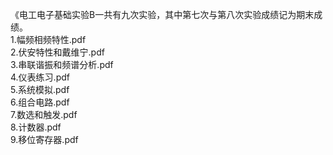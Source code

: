 《电工电子基础实验B一共有九次实验，其中第七次与第八次实验成绩记为期末成绩。<br>
1.幅频相频特性.pdf<br>
2.伏安特性和戴维宁.pdf<br>
3.串联谐振和频谱分析.pdf<br>
4.仪表练习.pdf<br>
5.系统模拟.pdf<br>
6.组合电路.pdf<br>
7.数选和触发.pdf<br>
8.计数器.pdf<br>
9.移位寄存器.pdf<br>
